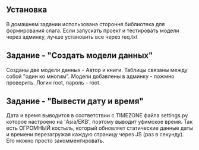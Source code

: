 ## Установка
В домашнем задании использована стороння библиотека для формирования слага. Если запускать проект и тестировать модели через админку, лучше установить все через req.txt

## Задание - "Создать модели данных" 
Созданы две модели данных - Автор и книги. Таблицы связаны между собой "один ко многим". Модели добавлены в админку - пожмно проверить. Логин root, пароль - root.

## Задание - "Вывести дату и время"
Дата и время выводится в соответствии с TIMEZONE файла settings.py которое настроено на 'Asia/EKB', поэтому выводит уфимское время. Так есть ОГРОМНЫЙ костыль, который обновляет статические данные даты и времени перезагружая каждую страницу через JS (раз в секунду). Его можно просто закомментировать. 
